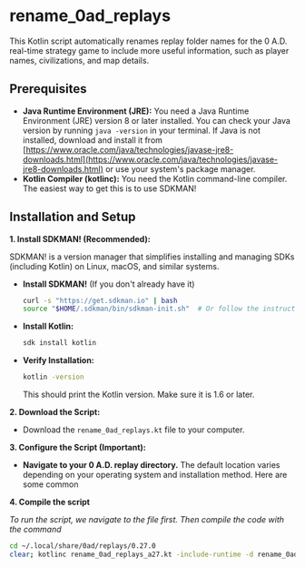 # rename_0ad_replays

This Kotlin script automatically renames replay folder names for the 0 A.D. real-time strategy game to include more useful information, such as player names, civilizations, and map details.

## Prerequisites

*   **Java Runtime Environment (JRE):** You need a Java Runtime Environment (JRE) version 8 or later installed. You can check your Java version by running `java -version` in your terminal. If Java is not installed, download and install it from [https://www.oracle.com/java/technologies/javase-jre8-downloads.html](https://www.oracle.com/java/technologies/javase-jre8-downloads.html) or use your system's package manager.
*   **Kotlin Compiler (kotlinc):** You need the Kotlin command-line compiler. The easiest way to get this is to use SDKMAN!

## Installation and Setup

**1. Install SDKMAN! (Recommended):**

SDKMAN! is a version manager that simplifies installing and managing SDKs (including Kotlin) on Linux, macOS, and similar systems.

   *   **Install SDKMAN!** (If you don't already have it)
        ```bash
        curl -s "https://get.sdkman.io" | bash
        source "$HOME/.sdkman/bin/sdkman-init.sh"  # Or follow the instructions printed by the installer
        ```

   *   **Install Kotlin:**
        ```bash
        sdk install kotlin
        ```

   *   **Verify Installation:**
        ```bash
        kotlin -version
        ```
        This should print the Kotlin version.  Make sure it is 1.6 or later.

**2. Download the Script:**

*   Download the `rename_0ad_replays.kt` file to your computer.

**3.  Configure the Script (Important):**

*   **Navigate to your 0 A.D. replay directory.** The default location varies depending on your operating system and installation method. Here are some common 

**4. Compile the script**

*To run the script, we navigate to the file first. Then compile the code with the command*
```Bash
cd ~/.local/share/0ad/replays/0.27.0
clear; kotlinc rename_0ad_replays_a27.kt -include-runtime -d rename_0ad_replays_a27.jar
```
